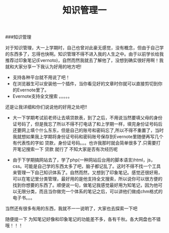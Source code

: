 ﻿---
layout: post
title: 知识管理一
description: ""
categories: [高效学习]
tags: [知识管理]
---


###知识管理

对于知识管理，大一上学期时，自己也曾对此豪无感觉，没有概念，但由于自己学的东西多了，忘得也快啊。知识管理不得不进入我的人生之中。由于以前学长给我推荐过印象笔记(Evernoto)，自然而然我就去了解他了，没想到确实很好用啊！我就和大家分享一下我认为好用的地方吧!

- 支持各种平台就不用说了吧！
- 在浏览器生可以安装他一个插件，当你看见好的文章时你就可以直接剪切到你的Evernote里了。
- Evernote支持全文搜索 
。。。。。

还是让我详细和你们说说他的好用之处吧!!

- 大一下学期考试前老师让去填贷款表，到了之后，不用说当然要填父母的身份证号码了，但是我忘了所以不得不打电话了和上学期一样，填完身份证号码后还要网上填个什么东东，但是自己的账号和密码忘了,所以不得不重置了，当时我就想如果我上学期将身份证号码和密码账号保存到Evernote里随便再写几个有代表性的字如 贷款，身份证号码。。。也许我那时就会简单很多了.只需要打开笔记搜索一下 贷款 就行了  不知大家是否有次经历呢


- 由于下学期搞网站去了，学了php(一种网站后台用的脚本语言)html，js，css。可能是自己学的东西太多了吧，脑子都记乱了。这时不得不找一个工具来管理一下自己知识体系了。自然而然，又想到了印象笔记。感觉还很好用，可以在笔记里分类管理，最好用的是他支持全文搜索，所以说你可以很方便的找到你想要的东西了。顺便说一句，做笔记我感觉最好用为知笔记，因为他可以无限分类，而且当你做完一个体系的笔记之后，可以讲他们做成chm格式的电子书。。。

当然还有很多有用的东西，我就不一一说明了，大家也去探索一下吧

随便提一下  为知笔记好像和印象笔记的功能差不多，各有千秋。各大网盘也不错哦！！！




